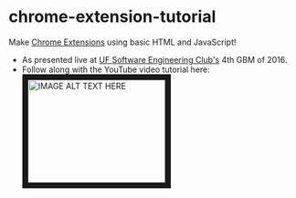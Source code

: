 # chrome-extension-tutorial
Make [Chrome Extensions](https://developer.chrome.com/extensions) using basic HTML and JavaScript!
- As presented live at [UF Software Engineering Club's](https://www.facebook.com/groups/ufsdc/) 4th GBM of 2016.
- Follow along with the YouTube video tutorial here:  
<a href="http://www.youtube.com/watch?feature=player_embedded&v=rft8X0_wNvU
" target="_blank"><img src="http://img.youtube.com/vi/rft8X0_wNvU/0.jpg" 
alt="IMAGE ALT TEXT HERE" width="240" height="180" border="10" /></a>
